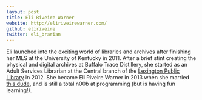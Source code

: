 ```yaml
---
layout: post
title: Eli Riveire Warner
website: http://eliriveirewarner.com/
github: eliriveire
twitter: eli_brarian
---
```


Eli launched into the exciting world of libraries and archives after finishing her MLS at the University of Kentucky in 2011. After a brief stint creating the physical and digital archives at Buffalo Trace Distillery, she started as an Adult Services Librarian at the Central branch of the [Lexington Public Library](http://www.lexpublib.org) in 2012. She became Eli Riveire Warner in 2013 when she married [this dude](http://nwarner.com), and is still a total n00b at programming (but is having fun learning!).
